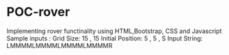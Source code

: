 # POC-rover
Implementing rover functinality using HTML,Bootstrap, CSS and Javascript
Sample inputs :
Grid Size: 15 , 15
Initial Position: 5 , 5 , S
Input String: LMMMMLMMMMLMMMMLMMMMR
